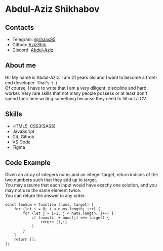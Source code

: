 # Abdul-Aziz Shikhabov

## Contacts

- Telegram: [@shaas95](https://t.me/shaas95)
- Github: [AzizShik](https://github.com/AzizShik)
- Discord: [Abdul-Aziz](https://discordapp.com/users/831809123582345256)

## About me

Hi! My name is Abdul-Aziz. I am 21 years old and I want to become a front-end developer. That's it :) <br>
Of course, I have to write that I am a very diligent, discipline and hard worker. Very rare skills that not many people possess or at least don't spend their time writing something because they need to fill out a CV.

## Skills

- HTML5, CSS3(SASS)
- JavaScript
- Git, Github
- VS Code
- Figma

## Code Example

Given an array of integers nums and an integer target, return indices of the two numbers such that they add up to target. <br>
You may assume that each input would have exactly one solution, and you may not use the same element twice. <br>
You can return the answer in any order. <br>

```
const twoSum = function (nums, target) {
    for (let i = 0; i < nums.length; i++) {
        for (let j = i+1; j < nums.length; j++) {
            if (nums[i] + nums[j] === target) {
                return [i,j]
            }
        }
    }
    return [];
};
```

